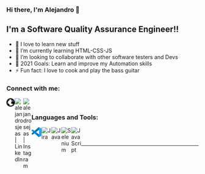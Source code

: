 ### Hi there, I'm Alejandro 👋

## I'm a Software Quality Assurance Engineer!!

- 🔭 I love to learn new stuff
- 🌱 I’m currently learning HTML-CSS-JS 
- 👯 I’m looking to collaborate with other software testers and Devs
- 🥅 2021 Goals: Learn and improve my Automation skills
- ⚡ Fun fact: I love to cook and play the bass guitar

### Connect with me:

[<img align="left" alt="alejandrosejas.com" width="22px" src="https://raw.githubusercontent.com/iconic/open-iconic/master/svg/globe.svg" />][website]
[<img align="left" alt="alejandrosjeas | LinkedIn" width="22px" src="https://cdn.jsdelivr.net/npm/simple-icons@v3/icons/linkedin.svg" />][linkedin]
[<img align="left" alt="alejandrosejas | Instagram" width="22px" src="https://cdn.jsdelivr.net/npm/simple-icons@v3/icons/instagram.svg" />][instagram]

<br />

### Languages and Tools:

<img align="left" alt="Visual Studio Code" width="26px" src="https://raw.githubusercontent.com/github/explore/80688e429a7d4ef2fca1e82350fe8e3517d3494d/topics/visual-studio-code/visual-studio-code.png" />
<img align="left" alt="Jira" width="26px" src="https://img.icons8.com/color/48/000000/jira.png" />
<img align="left" alt="Java" width="26px" src="https://img.icons8.com/ios/50/000000/java-coffee-cup-logo--v2.png" />
<img align="left" alt="Selenium" width="26px" src="https://img.icons8.com/ios/50/000000/selenium-test-automation.png" />
<img align="left" alt="JavaScript" width="26px" src="https://img.icons8.com/color/48/000000/javascript--v2.png" />

<br />
<br />

---

[website]: https://alejandrosejas.com
[course]: http://vsCodeHero.com
[twitter]: https://twitter.com/codeSTACKr
[youtube]: https://youtube.com/codeSTACKr
[instagram]: https://www.instagram.com/alejandrosejas/
[linkedin]: https://www.linkedin.com/in/alejandrosejas/
[webdevplaylist]: https://www.youtube.com/playlist?list=PLkwxH9e_vrAJ0WbEsFA9W3I1W-g_BTsbt
[jsplaylist]: https://www.youtube.com/playlist?list=PLkwxH9e_vrALRJKu7wfXby3MKeflhTu6B
[cssplaylist]: https://www.youtube.com/playlist?list=PLkwxH9e_vrALSdvZuEh6gqQdmDoDIoqz4
[reactplaylist]: https://www.youtube.com/playlist?list=PLkwxH9e_vrAK4TdffpxKY3QGyHCpxFcQ0
